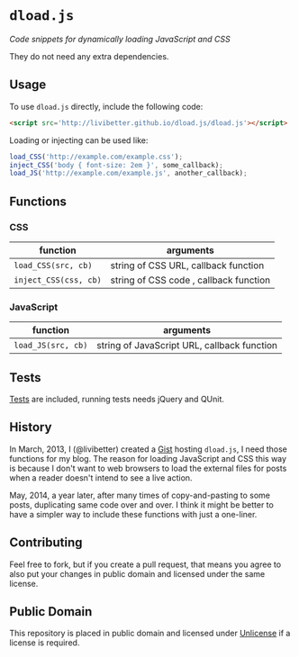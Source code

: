 # `dload.js`

*Code snippets for dynamically loading JavaScript and CSS*

They do not need any extra dependencies.


## Usage

To use `dload.js` directly, include the following code:

```html
<script src='http://livibetter.github.io/dload.js/dload.js'></script>
```

Loading or injecting can be used like:

```js
load_CSS('http://example.com/example.css');
inject_CSS('body { font-size: 2em }', some_callback);
load_JS('http://example.com/example.js', another_callback);
```


## Functions

### CSS

function | arguments
--- | ---
`load_CSS(src, cb)` | string of CSS URL, callback function
`inject_CSS(css, cb)` | string of CSS code , callback function

### JavaScript

function | arguments
--- | ---
`load_JS(src, cb)` | string of JavaScript URL, callback function


## Tests

[Tests][] are included, running tests needs jQuery and QUnit.

[Tests]: http://livibetter.github.io/dload.js/tests/tests.html


## History

In March, 2013, I (@livibetter) created a [Gist][] hosting `dload.js`, I need those functions for my blog. The reason for loading JavaScript and CSS this way is because I don't want to web browsers to load the external files for posts when a reader doesn't intend to see a live action.

[Gist]: https://gist.github.com/livibetter/5211293

May, 2014, a year later, after many times of copy-and-pasting to some posts, duplicating same code over and over. I think it might be better to have a simpler way to include these functions with just a one-liner.


## Contributing

Feel free to fork, but if you create a pull request, that means you agree to also put your changes in public domain and licensed under the same license.


## Public Domain

This repository is placed in public domain and licensed under [Unlicense][] if a license is required.

[Unlicense]: UNLICENSE
